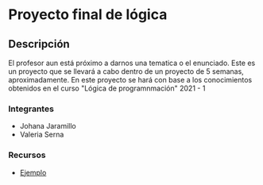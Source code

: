 # Proyecto final de lógica

## Descripción
El profesor aun está próximo a darnos una tematica o el enunciado. 
Este es un proyecto que se llevará a cabo dentro de un proyecto de 5 semanas, aproximadamente. En este proyecto se hará con base a los conocimientos obtenidos en el curso "Lógica de programnmación" 2021 - 1

### Integrantes 
- Johana Jaramillo
- Valeria Serna

### Recursos
- [Ejemplo](https://github.com/adam-p/markdown-here/wiki/Markdown-Cheatsheet#links)
